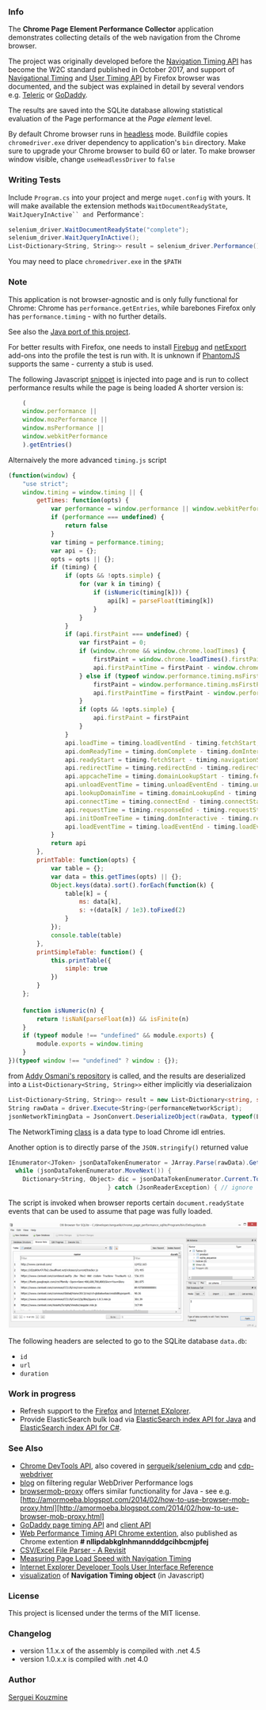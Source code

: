 ### Info

The __Chrome Page Element Performance Collector__ application demonstrates collecting details of the web navigation from the Chrome browser.

The project was originally developed before the [Navigation Timing API](https://w3c.github.io/perf-timing-primer/) has become the W2C standard published in October 2017,
and support of [Navigational Timing](https://developer.mozilla.org/en-US/docs/Web/API/Navigation_timing_API)
and [User Timing API](https://developer.mozilla.org/en-US/docs/Web/API/User_Timing_API) by Firefox browser was documented,
and the subject was explained in detail by several vendors  e.g. [Teleric](https://developer.telerik.com/featured/introduction-navigation-timing-api/) or [GoDaddy]().

The results are saved into the SQLite database allowing statistical evaluation of the Page performance at the *Page element* level.

By default Chrome browser runs in [headless](http://executeautomation.com/blog/running-chrome-in-headless-mode-with-selenium-c/) mode.
Buildfile copies `chromedriver.exe` driver dependency to application's `bin` directory.
Make sure to upgrade your Chrome browser to build 60 or later.
To make browser window visible, change `useHeadlessDriver` to `false`

### Writing Tests

Include `Program.cs` into your project and merge `nuget.config` with yours. It will make available the extension methods `WaitDocumentReadyState`, `WaitJqueryInActive`` and `Performance`:
```c#
selenium_driver.WaitDocumentReadyState("complete");
selenium_driver.WaitJqueryInActive();
List<Dictionary<String, String>> result = selenium_driver.Performance();
```
You may need to place `chromedriver.exe` in the `$PATH`

### Note
This application is not browser-agnostic and is only fully functional for Chrome:  Chrome has `performance.getEntries`, while barebones Firefox only has `performance.timing` - with no further details.

See also the [Java port of this project](https://github.com/sergueik/chrome_page_performance_sqlite_java).

For better results with Firefox, one needs to install [Firebug](https://getfirebug.com/releases/) and [netExport](https://getfirebug.com/releases/netexport/) add-ons into the profile the test is run with. It is unknown if [PhantomJS](https://phantomjs.org) supports the same - currenty a stub is used.

The following Javascript [snippet](https://github.com/sergueik/chrome_page_performance_sqlite/blob/master/Data/timing.min.js) is injected into page 
and is run to collect performance results while the page is being loaded
A shorter version is:
```javascript
    (
    window.performance ||
    window.mozPerformance ||
    window.msPerformance ||
    window.webkitPerformance
    ).getEntries()
```
Alternaively the more advanced `timing.js` script


```javascript
(function(window) {
    "use strict";
    window.timing = window.timing || {
        getTimes: function(opts) {
            var performance = window.performance || window.webkitPerformance || window.msPerformance || window.mozPerformance;
            if (performance === undefined) {
                return false
            }
            var timing = performance.timing;
            var api = {};
            opts = opts || {};
            if (timing) {
                if (opts && !opts.simple) {
                    for (var k in timing) {
                        if (isNumeric(timing[k])) {
                            api[k] = parseFloat(timing[k])
                        }
                    }
                }
                if (api.firstPaint === undefined) {
                    var firstPaint = 0;
                    if (window.chrome && window.chrome.loadTimes) {
                        firstPaint = window.chrome.loadTimes().firstPaintTime * 1e3;
                        api.firstPaintTime = firstPaint - window.chrome.loadTimes().startLoadTime * 1e3
                    } else if (typeof window.performance.timing.msFirstPaint === "number") {
                        firstPaint = window.performance.timing.msFirstPaint;
                        api.firstPaintTime = firstPaint - window.performance.timing.navigationStart
                    }
                    if (opts && !opts.simple) {
                        api.firstPaint = firstPaint
                    }
                }
                api.loadTime = timing.loadEventEnd - timing.fetchStart;
                api.domReadyTime = timing.domComplete - timing.domInteractive;
                api.readyStart = timing.fetchStart - timing.navigationStart;
                api.redirectTime = timing.redirectEnd - timing.redirectStart;
                api.appcacheTime = timing.domainLookupStart - timing.fetchStart;
                api.unloadEventTime = timing.unloadEventEnd - timing.unloadEventStart;
                api.lookupDomainTime = timing.domainLookupEnd - timing.domainLookupStart;
                api.connectTime = timing.connectEnd - timing.connectStart;
                api.requestTime = timing.responseEnd - timing.requestStart;
                api.initDomTreeTime = timing.domInteractive - timing.responseEnd;
                api.loadEventTime = timing.loadEventEnd - timing.loadEventStart
            }
            return api
        },
        printTable: function(opts) {
            var table = {};
            var data = this.getTimes(opts) || {};
            Object.keys(data).sort().forEach(function(k) {
                table[k] = {
                    ms: data[k],
                    s: +(data[k] / 1e3).toFixed(2)
                }
            });
            console.table(table)
        },
        printSimpleTable: function() {
            this.printTable({
                simple: true
            })
        }
    };

    function isNumeric(n) {
        return !isNaN(parseFloat(n)) && isFinite(n)
    }
    if (typeof module !== "undefined" && module.exports) {
        module.exports = window.timing
    }
})(typeof window !== "undefined" ? window : {});
```

 from [Addy Osmani's repository](https://github.com/addyosmani/timing.js/blob/master/timing.js
) is called, and the results are deserialized into a `List<Dictionary<String, String>>` either implicitly via deserializaion 
```c#
List<Dictionary<String, String>> result = new List<Dictionary<string, string>>();
String rawData = driver.Execute<String>(performanceNetworkScript);
jsonNetworkTimingData = JsonConvert.DeserializeObject(rawData, typeof(List<NetworkTiming>)) as List<NetworkTiming>;
```
The NetworkTiming [class](https://github.com/sergueik/chrome_page_performance_sqlite/blob/master/Extensions/NetworkTiming.cs) is a data type to load Chrome idl entries.

Another option is to directly parse of the `JSON.stringify()` returned value

```c#
IEnumerator<JToken> jsonDataTokenEnumerator = JArray.Parse(rawData).GetEnumerator();
  while (jsonDataTokenEnumerator.MoveNext()) {
    Dictionary<String, Object> dic = jsonDataTokenEnumerator.Current.ToObject(typeof(Dictionary<String,Object>)) as Dictionary<String, Object>;
							} catch (JsonReaderException) { // ignore
```

The script is invoked when browser reports certain `document.readyState` events that can be used to assume that page was fully loaded.

![data.db](https://github.com/sergueik/chrome_page_performance_sqlite/blob/master/screenshots/data.png)


The following headers are selected to go to the SQLite database `data.db`:

 * `id`
 * `url`
 * `duration`

### Work in progress

  * Refresh support to the [Firefox](http://kaaes.github.io/timing/) and [Internet EXplorer](https://msdn.microsoft.com/en-us/library/hh673552(v=vs.85).aspx).
  * Provide ElasticSearch bulk load via [ElasticSearch index API for Java](https://www.elastic.co/guide/en/elasticsearch/client/java-api/current/java-docs-index.html) and [ElasticSearch index API for C#](https://www.codeproject.com/Articles/1033116/A-Beginners-Tutorial-for-Understanding-and-Imple).

### See Also
  * [Chrome DevTools API](https://chromedevtools.github.io/devtools-protocol/tot/Performance/#method-getMetrics), also covered in [sergueik/selenium_cdp](https://github.com/sergueik/selenium_cdp/search?q=performance) and [cdp-webdriver](https://github.com/sergueik/cdp_webdriver/search?q=performance) 
  * [blog](http://www.amitrawat.tech/post/capturing-websocket-messages-using-selenium/) on filtering regular WebDriver Performance logs
  * [browsermob-proxy](https://github.com/lightbody/browsermob-proxy) offers similar functionality for Java - see e.g. [http://amormoeba.blogspot.com/2014/02/how-to-use-browser-mob-proxy.html][http://amormoeba.blogspot.com/2014/02/how-to-use-browser-mob-proxy.html]
  * [GoDaddy page timing API](https://github.com/godaddy/timings) and [client API](https://github.com/godaddy/timings-client-py)
  * [Web Performance Timing API Chrome extention](https://github.com/GregM/performance-timing-google-chrome-extension), also published as Chrome extention __# nllipdabkglnhmanndddgcihbcmjpfej__
  * [CSV/Excel File Parser - A Revisit](https://www.codeproject.com/Articles/1238464/CSV-Excel-File-Parser-A-Revisit)
  * [Measuring Page Load Speed with Navigation Timing](https://www.html5rocks.com/en/tutorials/webperformance/basics/)
  * [Internet Explorer Developer Tools User Interface Reference](https://msdn.microsoft.com/en-us/library/dd565626(v=vs.85).aspx)
  * [visualization](https://github.com/kaaes/timing) of __Navigation Timing object__ (in Javascript)
### License
This project is licensed under the terms of the MIT license.

### Changelog

  * version 1.1.x.x of the assembly is compiled with .net 4.5
  * version 1.0.x.x is compiled with .net 4.0

### Author
[Serguei Kouzmine](kouzmine_serguei@yahoo.com)
